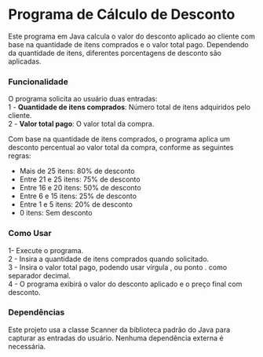 <h1>Programa de Cálculo de Desconto</h1>
Este programa em Java calcula o valor do desconto aplicado ao cliente com base na quantidade de itens comprados e o valor total pago. Dependendo da quantidade de itens, diferentes porcentagens de desconto são aplicadas.

<h3>Funcionalidade</h3>
O programa solicita ao usuário duas entradas:<br/>
1 - <strong>Quantidade de itens comprados</strong>: Número total de itens adquiridos pelo cliente.<br/>
2 - <strong>Valor total pago</strong>: O valor total da compra.

Com base na quantidade de itens comprados, o programa aplica um desconto percentual ao valor total da compra, conforme as seguintes regras:

- Mais de 25 itens: 80% de desconto
- Entre 21 e 25 itens: 75% de desconto
- Entre 16 e 20 itens: 50% de desconto
- Entre 6 e 15 itens: 25% de desconto
- Entre 1 e 5 itens: 20% de desconto
- 0 itens: Sem desconto

<h3>Como Usar</h3>
1- Execute o programa.<br/>
2 - Insira a quantidade de itens comprados quando solicitado.<br/>
3 - Insira o valor total pago, podendo usar vírgula , ou ponto . como separador decimal.<br/>
4 - O programa exibirá o valor do desconto aplicado e o preço final com desconto.<br/>

<h3>Dependências</h3>
Este projeto usa a classe Scanner da biblioteca padrão do Java para capturar as entradas do usuário. Nenhuma dependência externa é necessária.
